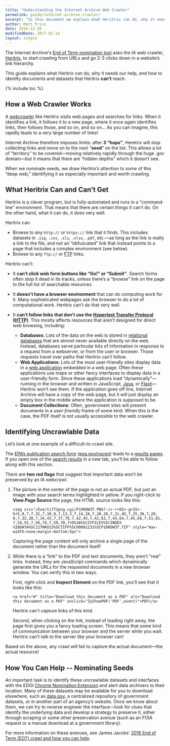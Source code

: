 ```yaml
---
title: "Understanding the Internet Archive Web Crawler"
permalink: guide/internet-archive-crawler/
excerpt: "In this document we explain what Heritrix can do, why it needs our help, and also how to identify documents and datasets that Heritrix can’t reach."
author: Matt Price
date: 2016-12-20
modifiedDate: 2017-02-14
layout: single
---
```


The Internet Archive's [End of Term nomination tool](http://digital2.library.unt.edu/nomination/eth2016/) asks the IA web crawler, [Heritrix](http://crawler.archive.org/), to start crawling from URLs and go 2-3 clicks down in a website’s link hierarchy.

This guide explains what Heritrix can do, why it needs our help, and how to identify documents and datasets that Heritrix **can’t** reach.

<!-- This will add a Table of Contents -->
{% include toc %}

## How a Web Crawler Works

A [webcrawler](https://en.wikipedia.org/wiki/Web_crawler) like Heritrix visits web pages and searches for links. When it identifies a link, it follows it to a new page, where it once again identifies links, then follows those, and so on, and so on... As you can imagine, this rapidly leads to a very large number of links!

Internet Archive therefore imposes limits: after **3 “hops”**, Heretrix will stop collecting links and move on to the next “**seed**” on the list. This allows a lot of “territory” to be covered&mdash;moving relatively rapidly through the huge .gov domain&mdash;but it means that there are “hidden depths” which it doesn’t see.

When we nominate seeds, we draw Heritrix’s attention to some of this “deep web,” identifying it as especially important and worth crawling.

## What Heritrix Can and Can’t Get

Heritrix is a clever program, but is fully-automated and runs in a “command-line” environment. That means that there are certain things it can’t do. On the other hand, what it can do, it does very well.

Heritrix can:

- Browse to any `http://` or `https://` link that it finds. This includes datasets in `.zip`, `.csv`, `.xls`, `.xlsx`, `.pdf`, etc.&mdash;as long as the link is really a link to the file, and not an “obfuscated” link that instead points to a page that includes a complex environment (see below).
- Browse to any `ftp://` or [FTP](https://en.wikipedia.org/wiki/File_Transfer_Protocol) links.

Heritrix can’t:

- It **can’t click web form buttons like “Go!” or “Submit”**. Search forms often stop it dead in its tracks, unless there’s a “browse” link on the page to the full list of searchable resources
- It **doesn’t have a browser environment** that can do computing work for it. Many sophisticated webpages ask the browser to do a lot of computational work. Heritrix can’t do that very well.
- It **can’t follow links that don’t use the [Hypertext Transfer Protocol (HTTP)](https://en.wikipedia.org/wiki/Hypertext_Transfer_Protocol)**. This mostly affects resources that aren’t designed for direct web browsing, including:

  - **Databases**: Lots of the data on the web is stored in [relational databases](https://en.wikipedia.org/wiki/Relational_database) that are almost never available directly on the web. Instead, databases serve particular bits of information in response to a request from a webserver, or from the user or browser. Those requests travel over paths that Heritrix can’t follow.
  - **Web Applications**: Lots of the most user-friendly sites display data in a [web application](https://en.wikipedia.org/wiki/Web_application) embedded in a web page. Often these applications use maps or other fancy interfaces to display data in a user-friendly form. Since these applications load “dynamically”&mdash;running in the browser and written in JavaScript, [Java](https://en.wikipedia.org/wiki/Java_(programming_language)), or [Flash](https://en.wikipedia.org/wiki/Adobe_Flash)&mdash;Heritrix won’t see them. If the application goes off line,  Internet Archive will have a copy of the web page, but it will just display an empty box in the middle where the application is supposed to be.
  - **Document Collections**:  Often, government sites will present documents in a _user-friendly_ frame of some kind. When this is the case, the PDF itself is not usually accessible to the web crawler.

## Identifying Uncrawlable Data

Let’s look at one example of a difficult-to-crawl site.

The [EPA’s publication search form](https://www.epa.gov/nscep) ([epa.gov/nscep](https://www.epa.gov/nscep))
leads to a [results pages](https://nepis.epa.gov/Exe/ZyNET.exe?User=ANONYMOUS&Back=ZyActionL&BackDesc=Contents+page&Client=EPA&DefSeekPage=x&Display=hpfr&Docs=&ExtQFieldOp=0&File=&FuzzyDegree=0&ImageQuality=r85g16%2Fr85g16%2Fx150y150g16%2Fi500&Index=1976+Thru+1980%7C1981+Thru+1985%7C2000+Thru+2005%7CHardcopy+Publications%7C2011+Thru+2015%7CPrior+to+1976%7C1991+Thru+1994%7C1995+Thru+1999%7C2006+Thru+2010%7C1986+Thru+1990&IndexPresets=entry&IntQFieldOp=0&MaximumDocuments=15&MaximumPages=1&Password=anonymous&QField=&QFieldDay=&QFieldMonth=&QFieldYear=&Query=climate%20&SearchBack=ZyActionL&SearchMethod=2&SeekPage=&SortMethod=-&SortMethod=h&Time=&Toc=&TocEntry=&TocRestrict=n&UseQField=&ZyAction=ZyActionS&ZyEntry=0). If you open one of the [search results](https://nepis.epa.gov/Exe/ZyNET.exe/P100OW3T.txt?ZyActionD=ZyDocument&Client=EPA&Index=1976%20Thru%201980%7C1981%20Thru%201985%7C2000%20Thru%202005%7CHardcopy%20Publications%7C2011%20Thru%202015%7CPrior%20to%201976%7C1991%20Thru%201994%7C1995%20Thru%201999%7C2006%20Thru%202010%7C1986%20Thru%201990&Docs=&Query=climate%20&Time=&EndTime=&SearchMethod=2&TocRestrict=n&Toc=&TocEntry=&QField=&QFieldYear=&QFieldMonth=&QFieldDay=&UseQField=&IntQFieldOp=0&ExtQFieldOp=0&XmlQuery=&File=D%3A/ZYFILES/INDEX%20DATA/11THRU15/TXT/00000020/P100OW3T.txt&User=ANONYMOUS&Password=anonymous&SortMethod=-%7Ch&MaximumDocuments=15&FuzzyDegree=0&ImageQuality=r85g16/r85g16/x150y150g16/i500&Display=hpfr&DefSeekPage=x&SearchBack=ZyActionL&Back=ZyActionS&BackDesc=Results%20page&MaximumPages=1&ZyEntry=1&SeekPage=x) in a new tab, you’ll be able to follow along with this section.

There are **two red flags** that suggest that important data won’t be preserved by an IA webcrawl.

1. The picture in the center of the page is not an actual PDF, but just an image with your search terms highlighted in yellow. If you right-click to **View Page Source** the page, the HTML source looks like this:

    ```
    <img src="/Exe/tiff2png.cgi/P100OW3T.PNG?-i+-r+85+-g+15+-h+5,0,7,7,31,7,10,0,7,13,3,7,14,28,7,20,20,7,21,45,7,25,36,7,28,
    0,7,32,28,7,34,43,7,37,78,7,42,45,7,42,62,7,43,64,7,45,68,7,51,81,
    7,54,55,7,56,74,7,59,70,7+D%3A%5CZYFILES%5CINDEX
    %20DATA%5C11THRU15%5CTIFF%5C00001231%5CP100OW3T.TIF" style="max-width:none;margin-bottom:5px">
    ```

    Capturing the page content will only archive a single page of the document rather than the document itself!

1. While there is a “link” to the PDF and text documents, they aren’t “real” links. Instead, they are JavaScript commands which dynamically generate the URLs for the requested documents in a new browser window. You can verify this in two ways.

    First, right-click and **Inspect Element** on the PDF link, you’ll see that it looks like this:

    ```
    <a href="#" title="Download this document as a PDF" alt="Download this document as a PDF" onclick="ZyShowPDF('PDF',event)">PDF</a>
    ```

    Heritrix can’t capture links of this kind.

    Second, when clicking on the link, instead of loading right away, the page first gives you a fancy loading screen. This means that some kind of communication between your browser and the server while you wait. Heritrix can’t talk to the server like your browser can!

Based on the above, any crawl will fail to capture the actual document&mdash;the actual resource!

## How You Can Help -- Nominating Seeds

An important task is to identify these uncrawlable datasets and interfaces with the EDGI [Chrome Nomination Extension](https://chrome.google.com/webstore/detail/nominationtool/abjpihafglmijnkkoppbookfkkanklok) and alert data archivers to their location. Many of these datasets may be available for you to download elsewhere, such as [data.gov](https://catalog.data.gov/dataset), a centralized repository of government datasets, or in another part of an agency’s website. Once we know about them, we can try to reverse engineer the interface&mdash;look for clues that identify the underlying data and develop a strategy to preserve it, either through scraping or some other preservation avenue (such as an FOIA request or a manual download at a government library).

For more information on these avenues, see James Jacobs’ [2016 End of Term (EOT) crawl and how you can help](http://freegovinfo.info/node/11477).
